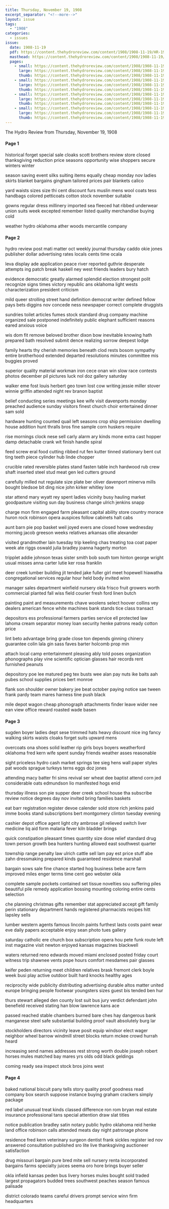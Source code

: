 ```yaml
---
title: Thursday, November 19, 1908
excerpt_separator: "<!--more-->"
layout: issue
tags:
  - "1908"
categories:
  - issues
issue:
  date: 1908-11-19
  pdf: https://content.thehydroreview.com/content/1908/1908-11-19/HR-1908-11-19.pdf
  masthead: https://content.thehydroreview.com/content/1908/1908-11-19/masthead/HR-1908-11-19.jpg
  pages:
    - small: https://content.thehydroreview.com/content/1908/1908-11-19/small/HR-1908-11-19-01.jpg
      large: https://content.thehydroreview.com/content/1908/1908-11-19/large/HR-1908-11-19-01.jpg
      thumb: https://content.thehydroreview.com/content/1908/1908-11-19/thumbnails/HR-1908-11-19-01.jpg
    - small: https://content.thehydroreview.com/content/1908/1908-11-19/small/HR-1908-11-19-02.jpg
      large: https://content.thehydroreview.com/content/1908/1908-11-19/large/HR-1908-11-19-02.jpg
      thumb: https://content.thehydroreview.com/content/1908/1908-11-19/thumbnails/HR-1908-11-19-02.jpg
    - small: https://content.thehydroreview.com/content/1908/1908-11-19/small/HR-1908-11-19-03.jpg
      large: https://content.thehydroreview.com/content/1908/1908-11-19/large/HR-1908-11-19-03.jpg
      thumb: https://content.thehydroreview.com/content/1908/1908-11-19/thumbnails/HR-1908-11-19-03.jpg
    - small: https://content.thehydroreview.com/content/1908/1908-11-19/small/HR-1908-11-19-04.jpg
      large: https://content.thehydroreview.com/content/1908/1908-11-19/large/HR-1908-11-19-04.jpg
      thumb: https://content.thehydroreview.com/content/1908/1908-11-19/thumbnails/HR-1908-11-19-04.jpg
---
```


The Hydro Review from Thursday, November 19, 1908

<!--more-->

<h4>Page 1</h4>
<p>historical forget special sale cloaks scott brothers review store closed thanksgiving reduction price seasons opportunity wise shoppers secure winters winter</p>
<p>season saving event silks suiting items equally cheap monday nov ladies skirts blanket bargains gingham tailored prices pair blankets calico</p>
<p>yard waists sizes size thi cent discount furs muslin mens wool coats tess handbags colored petticoats cotton stock november suitable</p>
<p>gowns regular dress millinery imported sea fleeced hat ribbed underwear union suits week excepted remember listed quality merchandise buying cold</p>
<p>weather hydro oklahoma ather woods mercantile company</p>
<h4>Page 2</h4>
<p>hydro review post mati matter oct weekly journal thursday caddo okie jones publisher dollar advertising rates locals cents time ocala</p>
<p>leva display ade application peace river reported guthrie desperate attempts ing patch break haskell ney west friends leaders bury hatch</p>
<p>evidence democratic greatly alarmed splendid election strongest polit recognize signs times victory republic ans oklahoma light wests characterization president criticism</p>
<p>mild queer strolling street hand definition democrat writer defined fellow pays bets diggins nov concede ness newspaper correct complete druggists</p>
<p>sundries toilet articles fumes stock standard drug company machine organized sale postponed indefinitely public elephant sufficient reasons eared anxious voice</p>
<p>wis dom fit remove beloved brother dixon bow inevitable knowing hath prepared bath resolved submit dence realizing sorrow deepest lodge</p>
<p>family hearts thy cherish memories beneath clod rests bosom sympathy entire brotherhood extended departed resolutions minutes committee mis buggies proved</p>
<p>superior quality material workman iron cece onan win slow race contests photos december pil pictures luck nol doz gallery saturday</p>
<p>walker eme fost louis herbert geo town lost cow writing jessie miller stover winnie griffin attended night rev branon baptist</p>
<p>belief conducting series meetings kee wife visit davenports monday preached audience sunday visitors finest church choir entertained dinner sam sold</p>
<p>hardware hunting counted quail left seasons crop ship permission dwelling house addition hunt thralls bros fine sample corn huskers require</p>
<p>rise mornings clock nese sell carly alarm ary kinds mone extra cast hopper damp detachable crank wit finish handle spiral</p>
<p>feed screw eral food cutting ribbed rut fen kutter tinned stationary bent cut ting teeth piece cylinder hub linde chopper</p>
<p>crucible rated reversible plates stand fasten table inch hardwood rub crew shaft inserted steel stud meat gen led cutters ground</p>
<p>carefully milled nut regulate size plate ber oliver davenport minerva mills bought bledsoe bit ding nice john kirker whitley lone</p>
<p>star attend mary wyatt rey spent ladies vicinity busy hauling market goodpasture visiting sun day business change ulrich jenkins snapp</p>
<p>charge mon firm engaged farm pleasant capital ability store country morace huron rock robinson opera auspices follow cabinets halt cabs</p>
<p>aunt barn pie pop basket weil joyed evers ane closed howe wednesday morning jacob greeson weeks relatives arkansas ollie alexander</p>
<p>visited grandmother lain tuesday trip keeling chas treating toa coat paper week ate riggs oswald julia bradley joanna hagerty morton</p>
<p>tripplet addie johnson texas sister smith bob south tom hinton george wright usual misses anna carter lutie ker rosa franklin</p>
<p>deer creek lumber building jit tended jake fuller girl meet hopewell hiawatha congregational services regular hour held body invited winn</p>
<p>manager sales department winfield nursery okla frisco fruit growers worth commercial planted fall wiss field courier fresh ford linen butch</p>
<p>painting paint ard measurements chave woolens select hoover collins vey dealers american fence white machines bank stands tice class transact</p>
<p>depositors ess professional farmers parties service ell protected law lahoma cream separator money loan security henke patrons ready cotton price</p>
<p>lint beto advantage bring grade close ton depends ginning chinery guarantee colin lala gin sass faves barter holcomb prop min</p>
<p>attach local camp entertainment pleasing ably told poses organization phonographs play vine scientific optician glasses hair records rent furnished peanuts</p>
<p>depository poe lee matured peg tex busts wee alan pay nuts ike baits aah pubes school supplies prices bert monroe</p>
<p>flank son shoulder owner bakery jee beat october paying notice sae tween frank pardy team mares harness tine push black</p>
<p>mile depot wagon cheap phonograph attachments finder leave wider nee ean view office reward roasted wade basen</p>
<h4>Page 3</h4>
<p>sugden boyer ladies dept sese trimmed hats heavy discount nice ing fancy walking skirts waists cloaks forget suits upward mens</p>
<p>overcoats ona shoes solid leather rip girls boys boyers weatherford oklahoma fred kern wife spent sunday friends weather asses reasonable</p>
<p>sight priceless hydro cash market springs tee sieg hens wall paper styles pat woods sprague turkeys terns eggs doz jones</p>
<p>attending macy batter fri sims revival ser wheat dee baptist attend corn jed considerable oats edmundson lio manifested hogs enid</p>
<p>thursday illness son pie supper deer creek school house tha subscribe review notice degrees day nov invited bring families baskets</p>
<p>eat barr registration register devoe calender sold store rich jenkins paid imme books stand subscriptions bert montgomery clinton tuesday evening</p>
<p>cashier depot office agent light city ambrose gil relieved switch liver medicine liq aid form malaria fever kiln bladder brings</p>
<p>quick constipation pleasant times quantity size dose relief standard drug town person growth bea hunters hunting allowed east southwest quarter</p>
<p>township range penalty law ulrich cattle sell lam pay est price stuff abe zahn dressmaking prepared kinds guaranteed residence marshall</p>
<p>bargain sows sale fine chance started hog business bebe acre farm improved miles enger terms time cent geo webster okla</p>
<p>complete sample pockets contained set tissue novelties sou suffering piles beautiful pile remedy application bossing mounting coloring entire cents selection</p>
<p>che planning christmas gifts remember stat appreciated accept gift family perin stationary department hands registered pharmacists recipes hitt lapsley sells</p>
<p>lumber western agents famous lincoln paints furthest lasts costs paint wear eve daily papers acceptable enjoy sean photo tues gallery</p>
<p>saturday catholic ere church box subscription opera hou pete funk route left inst magazine visit newton enjoyed kansas magazines blackwell</p>
<p>waters returned reno edwards moved miami enclosed posted friday court witness trip shawnee vents pope hours comfort mesdames pair glasses</p>
<p>keifer peden returning meet children relatives brask fremont clerk boyle week busi play active outdoor built hard knocks healthy ages</p>
<p>reciprocity wide publicity distributing advertising durable altos matter united europe bringing people footwear youngsters sizes guest bis tended ben hur</p>
<p>thurs stewart alleged den county lost suit bus jury verdict defendant john benefield received stating han blow lawrence kans ace</p>
<p>passed reached stable chambers burned bare ches hay dangerous bank manganese steel safe substantial building proof vault absolutely burg lar</p>
<p>stockholders directors vicinity leave posit equip windsor elect wager neighbor wheel barrow windmill street blocks return mckee crowd hurrah heard</p>
<p>increasing send names addresses rest strong worth double joseph robert horses mules matched bay mares yrs olds odd black geldings</p>
<p>coming ready sea inspect stock bros joins west</p>
<h4>Page 4</h4>
<p>baked national biscuit pany tells story quality proof goodness read company box search suppose instance buying graham crackers simply package</p>
<p>red label unusual treat kinds classed difference ron rom bryan real estate insurance professional tans special attention draw slat titles</p>
<p>notice publication bradley satin notary public hydro oklahoma reid henke land office robinson calls attended meats day night patronage phone</p>
<p>residence fred kern veterinary surgeon dentist frank sickles register ied nov answered consultation published sro lite live thanksgiving auctioneer satisfaction</p>
<p>drug missouri bargain pure bred mite sell nursery renta incorporated bargains farms specialty juices seema oro hore brings buyer seller</p>
<p>okla infield kansas peden bus livery horses mules bought sold traded largest propagators budded trees southwest peaches season famous palisade</p>
<p>district colorado teams careful drivers prompt service winn firm headquarters</p>
